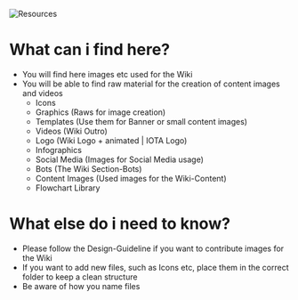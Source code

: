 ![Resources](https://user-images.githubusercontent.com/90569726/156617158-a521556a-6e44-46a4-8828-ce0733f79464.png)


# What can i find here?
  - You will find here images etc used for the Wiki
  - You will be able to find raw material for the creation of content images and videos
    - Icons
    - Graphics (Raws for image creation)
    - Templates (Use them for Banner or small content images)
    - Videos (Wiki Outro)
    - Logo (Wiki Logo + animated | IOTA Logo)
    - Infographics
    - Social Media (Images for Social Media usage)
    - Bots (The Wiki Section-Bots)
    - Content Images (Used images for the Wiki-Content)
    - Flowchart Library


# What else do i need to know?
  - Please follow the Design-Guideline if you want to contribute images for the Wiki
  - If you want to add new files, such as Icons etc, place them in the correct folder to keep a clean structure
  - Be aware of how you name files
